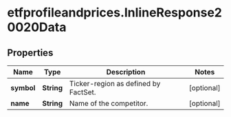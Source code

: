 # etfprofileandprices.InlineResponse20020Data

## Properties

Name | Type | Description | Notes
------------ | ------------- | ------------- | -------------
**symbol** | **String** | Ticker-region as defined by FactSet. | [optional] 
**name** | **String** | Name of the competitor. | [optional] 


